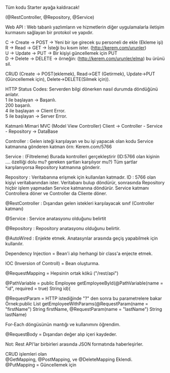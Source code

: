Tüm kodu Starter ayağa kaldıracak!   

(@RestController, @Repository, @Service)  

Web API : Web tabanlı yazlımların ve hizmetlerin diğer uygulamalarla iletişim kurmasını sağlayan bir protokol ve yapıdır.  

C -> Create -> POST    -> Yeni bir işe girecek şu personeli de ekle (Ekleme işi)  
R -> Read   -> GET     -> İsteği bu kısım ister. (http://kerem.com/urunler)  
U -> Update -> PUT     -> Bir kişiyi güncellemek için PUT  
D -> Delete -> DELETE  -> örneğin: (http://kerem.com/urunler/elma) bu ürünü sil.  

CRUD (Create -> POST(eklemek), Read->GET (Getirmek), Update->PUT (Güncellemek için), Delete->DELETE(Silmek için)).  

HTTP Status Codes: Serverden bilgi dönerken nasıl durumda döndüğünü anlatır.  
1 ile başlayan -> Başarılı.  
200 başarılı.  
4 ile başlayan -> Client Error.  
5 ile başlayan -> Server Error.  

Katmanlı Mimari MVC (Model View Controller) Client -> Controller - Service - Repository -> DataBase  

Controller : Gelen isteği karşılayan ve bu işi yapacak olan kodu Service katmanına gönderen katman örn: Kerem.com/5766  

Service : (Filtreleme) Burada kontrolleri gerçekleştirir (ID:5766 olan kişinin .... özelliği dolu mu? gereken şartları karşılıyor mu?) Tüm şartlar karşılanıyorsa Repository katmanına gönderir.

Repository : Veritabanına erişmek için kullanılan katmadır. ID : 5766 olan kişiyi veritabanından ister. Veritabanı bulup döndürür, sonrasında Repository hiçbir işlem yapmadan Service katmanına döndürür. Service katmanı Controllera döner ve Controller da Cliente döner.

@RestController : Dışarıdan gelen istekleri karşılayacak sınıf (Controller katmanı)

@Service : Service anatasyonu olduğunu belirtit

@Repository : Repository anatasyonu olduğunu belirtir.

@AutoWired : Enjekte etmek. Anatasynlar arasında geçiş yapabilmek için kullanılır.

Dependency Injection = Bean'i alıp herhangi bir class'a enjecte etmek.

IOC (Inversion of Controll) = Bean oluşturma.  

@RequestMapping = Hepsinin ortak kökü ("/rest/api")

@PathVariable = public Employee getEmployeeById(@PathVariable(name = "id", required = true) String id){

@RequestParam = HTTP istediğinde "?" den sonra bu parametrelere bakar  
Örnek:public List<Employee> getEmployeeWithParams(@RequestParam(name = "firstName") String firstName,
@RequestParam(name = "lastName") String lastName)

For-Each döngüsünün mantığı ve kullanımını öğrendim.

@RequestBody = Dışarıdan değer alıp içeri kaydeder.

Not: Rest API'lar birbirleri arasında JSON formatında haberleşirler.

CRUD işlemleri olan   
@GetMapping, @PostMapping, ve @DeleteMapping  Eklendi.  
@PutMapping = Güncellemek için
